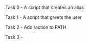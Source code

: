 Task 0 - A script that creates an alias

Task 1 - A script that greets the user

Task 2 - Add /action to PATH 

Task 3 -  

